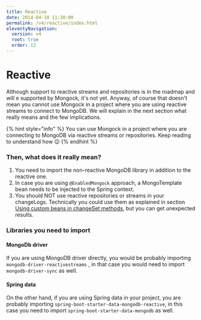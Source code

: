 ```yaml
---
title: Reactive
date: 2014-04-18 11:30:00 
permalink: /v4/reactive/index.html
eleventyNavigation:
  version: v4
  root: true
  order: 12
---
```


# Reactive

Although support to reactive streams and repositories is in the roadmap and will e supported by Mongock, it's not yet. Anyway, of course that doesn't mean you cannot use Mongock in a project where you are using reactive streams to connect to MongoDB.  We will explain in the next section what really means and the few implications.

{% hint style="info" %}
You can use Mongock in a project where you are connecting to MongoDB via reactive streams or repositories. Keep reading to understand how 😉 
{% endhint %}

### Then, what does it really mean?

1. You need to import the non-reactive MongoDB library in addition to the reactive one.
2. In  case you are using `@EnabledMongock` approach, a MongoTemplate bean needs to be injected to the Spring context.
3. You should NOT use reactive repositories or streams in your changeLogs. Technically you could use them as explained in section [Using custom beans in changeSet methods](injecting-custom-dependencies-to-changesets.md), but you can get unexpected results.

### Libraries you need to import

#### MongoDb driver

If you are using MongoDB driver directly, you would be probably importing `mongodb-driver-reactivestreams` , in that case you would need to import `mongodb-driver-sync` as well.

#### Spring data

On the other hand, if you are using Spring data in your project, you are probably importing `spring-boot-starter-data-mongodb-reactive`, in this case you need to import `spring-boot-starter-data-mongodb` as well.

 

 





